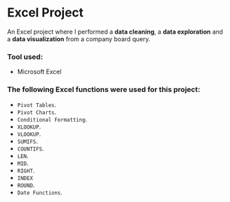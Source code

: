# Excel Project
An Excel project where I performed a **data cleaning**, a **data exploration** and a **data visualization** from a company board query.

### Tool used:
* Microsoft Excel

### The following Excel functions were used for this project:
* `Pivot Tables`.
* `Pivot Charts`.
* `Conditional Formatting`.
* `XLOOKUP`.
* `VLOOKUP`.
* `SUMIFS`.
* `COUNTIFS`.
* `LEN`.
* `MID`.
* `RIGHT`.
* `INDEX`
* `ROUND`.
* `Date Functions`.
